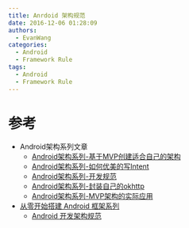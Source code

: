 ```yaml
---
title: Anrdoid 架构规范
date: 2016-12-06 01:28:09
authors:
  - EvanWang
categories:
  - Android
  - Framework Rule
tags:
  - Android
  - Framework Rule
---
```



<!-- more -->

# 参考

- Android架构系列文章  
  - [Android架构系列-基于MVP创建适合自己的架构](http://www.jianshu.com/p/2ca7767df08c)
  - [Android架构系列-如何优美的写Intent](http://www.jianshu.com/p/fcdded2f8444)
  - [Android架构系列-开发规范](http://www.jianshu.com/p/c43b558c72b4)
  - [Android架构系列-封装自己的okhttp](http://www.jianshu.com/p/ddbf69d1c9d1)
  - [Android架构系列-MVP架构的实际应用](http://www.jianshu.com/p/33bdf6a0af23)
- [从零开始搭建 Android 框架系列](http://www.jianshu.com/notebooks/3767449/latest)
  - [Android 开发架构规范](http://www.jianshu.com/p/99239b9c1630)


